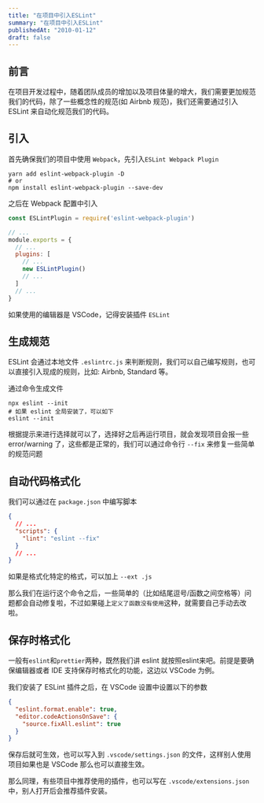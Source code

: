 ```yaml
---
title: "在项目中引入ESLint"
summary: "在项目中引入ESLint"
publishedAt: "2010-01-12"
draft: false
---
```


## 前言
在项目开发过程中，随着团队成员的增加以及项目体量的增大，我们需要更加规范我们的代码，除了一些概念性的规范(如 Airbnb 规范)，我们还需要通过引入 ESLint 来自动化规范我们的代码。

## 引入
首先确保我们的项目中使用 `Webpack`，先引入`ESLint Webpack Plugin`
```shell
yarn add eslint-webpack-plugin -D
# or
npm install eslint-webpack-plugin --save-dev
```
之后在 Webpack 配置中引入
```js
const ESLintPlugin = require('eslint-webpack-plugin')

// ...
module.exports = {
  // ...
  plugins: [
    // ...
    new ESLintPlugin()
    // ...
  ]
  // ...
}
```

如果使用的编辑器是 VSCode，记得安装插件 `ESLint`

## 生成规范
ESLint 会通过本地文件 `.eslintrc.js` 来判断规则，我们可以自己编写规则，也可以直接引入现成的规则，比如: Airbnb, Standard 等。

通过命令生成文件
```shell
npx eslint --init
# 如果 eslint 全局安装了，可以如下
eslint --init
```

根据提示来进行选择就可以了，选择好之后再运行项目，就会发现项目会报一些 error/warning 了，这些都是正常的，我们可以通过命令行 `--fix` 来修复一些简单的规范问题

## 自动代码格式化
我们可以通过在 `package.json` 中编写脚本
```json
{
  // ...
  "scripts": {
    "lint": "eslint --fix"
  }
  // ...
}
```
如果是格式化特定的格式，可以加上 `--ext .js`

那么我们在运行这个命令之后，一些简单的（比如结尾逗号/函数之间空格等）问题都会自动修复啦，不过如果碰上`定义了函数没有使用`这种，就需要自己手动去改啦。

## 保存时格式化
一般有`eslint`和`prettier`两种，既然我们讲 eslint 就按照eslint来吧。前提是要确保编辑器或者 IDE 支持保存时格式化的功能，这边以 VSCode 为例。

我们安装了 ESLint 插件之后，在 VSCode 设置中设置以下的参数
```json
{
  "eslint.format.enable": true,
  "editor.codeActionsOnSave": {
    "source.fixAll.eslint": true
  }
}
```
保存后就可生效，也可以写入到 `.vscode/settings.json` 的文件，这样别人使用项目如果也是 VSCode 那么也可以直接生效。

那么同理，有些项目中推荐使用的插件，也可以写在 `.vscode/extensions.json` 中，别人打开后会推荐插件安装。
